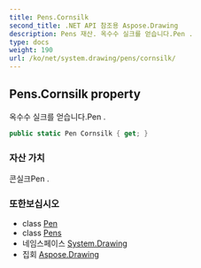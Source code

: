```yaml
---
title: Pens.Cornsilk
second_title: .NET API 참조용 Aspose.Drawing
description: Pens 재산. 옥수수 실크를 얻습니다.Pen .
type: docs
weight: 190
url: /ko/net/system.drawing/pens/cornsilk/
---
```

## Pens.Cornsilk property

옥수수 실크를 얻습니다.Pen .

```csharp
public static Pen Cornsilk { get; }
```

### 자산 가치

콘실크Pen .

### 또한보십시오

* class [Pen](../../pen/)
* class [Pens](../)
* 네임스페이스 [System.Drawing](../../pens/)
* 집회 [Aspose.Drawing](../../../)


